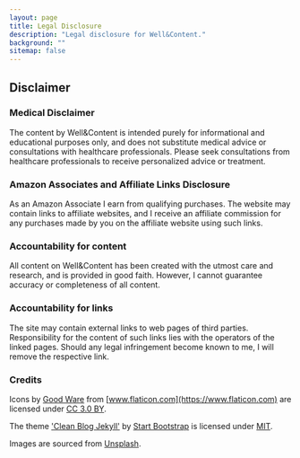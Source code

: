 ```yaml
---
layout: page
title: Legal Disclosure
description: "Legal disclosure for Well&Content."
background: ""
sitemap: false
---
```


## Disclaimer

### Medical Disclaimer

The content by Well&Content is intended purely for informational and educational purposes only, and does not substitute medical advice or consultations with healthcare professionals. Please seek consultations from healthcare professionals to receive personalized advice or treatment.

### Amazon Associates and Affiliate Links Disclosure

As an Amazon Associate I earn from qualifying purchases. The website may contain links to affiliate websites, and I receive an affiliate commission for any purchases made by you on the affiliate website using such links.

### Accountability for content

All content on Well&Content has been created with the utmost care and research, and is provided in good faith. However, I cannot guarantee accuracy or completeness of all content.

### Accountability for links

The site may contain external links to web pages of third parties. Responsibility for the content of such links lies with the operators of the linked pages. Should any legal infringement become known to me, I will remove the respective link.

### Credits

Icons by [Good Ware](https://www.flaticon.com/authors/good-ware) from [www.flaticon.com](https://www.flaticon.com) are licensed under [CC 3.0 BY](https://creativecommons.org/licenses/by/3.0/).

The theme ['Clean Blog Jekyll'](https://startbootstrap.com/theme/clean-blog-jekyll) by [Start Bootstrap](https://startbootstrap.com/) is licensed under [MIT](https://github.com/StartBootstrap/startbootstrap-clean-blog-jekyll/blob/master/LICENSE).

Images are sourced from [Unsplash](https://unsplash.com/).
